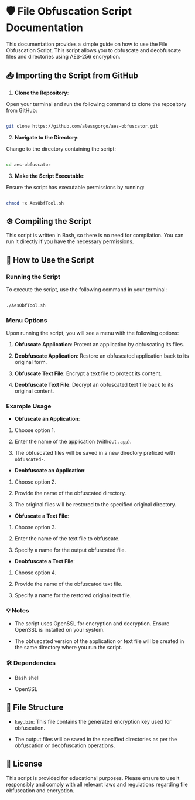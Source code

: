 # 🛡️ File Obfuscation Script Documentation

This documentation provides a simple guide on how to use the File Obfuscation Script. This script allows you to obfuscate and deobfuscate files and directories using AES-256 encryption.

  

## 📥 Importing the Script from GitHub

1. **Clone the Repository**:

Open your terminal and run the following command to clone the repository from GitHub:

```bash

git clone https://github.com/alessgorgo/aes-obfuscator.git

```

  

2. **Navigate to the Directory**:

Change to the directory containing the script:

```bash

cd aes-obfuscator

```

  

3. **Make the Script Executable**:

Ensure the script has executable permissions by running:

```bash

chmod +x AesObfTool.sh

```

  

## ⚙️ Compiling the Script

This script is written in Bash, so there is no need for compilation. You can run it directly if you have the necessary permissions.

  

## 📝 How to Use the Script


### Running the Script

To execute the script, use the following command in your terminal:

```bash

./AesObfTool.sh

```

  

### Menu Options

Upon running the script, you will see a menu with the following options:


1. **Obfuscate Application**: Protect an application by obfuscating its files.

2. **Deobfuscate Application**: Restore an obfuscated application back to its original form.

3. **Obfuscate Text File**: Encrypt a text file to protect its content.

4. **Deobfuscate Text File**: Decrypt an obfuscated text file back to its original content.

  

### Example Usage

- **Obfuscate an Application**:

1. Choose option 1.

2. Enter the name of the application (without `.app`).

3. The obfuscated files will be saved in a new directory prefixed with `obfuscated-`.

  

- **Deobfuscate an Application**:

1. Choose option 2.

2. Provide the name of the obfuscated directory.

3. The original files will be restored to the specified original directory.

  

- **Obfuscate a Text File**:

1. Choose option 3.

2. Enter the name of the text file to obfuscate.

3. Specify a name for the output obfuscated file.

  

- **Deobfuscate a Text File**:

1. Choose option 4.

2. Provide the name of the obfuscated text file.

3. Specify a name for the restored original text file.

  

### 💡 Notes

- The script uses OpenSSL for encryption and decryption. Ensure OpenSSL is installed on your system.

- The obfuscated version of the application or text file will be created in the same directory where you run the script.

  

### 🛠️ Dependencies

- Bash shell

- OpenSSL

  

## 📁 File Structure

- `key.bin`: This file contains the generated encryption key used for obfuscation.

- The output files will be saved in the specified directories as per the obfuscation or deobfuscation operations.

  

## 📖 License

This script is provided for educational purposes. Please ensure to use it responsibly and comply with all relevant laws and regulations regarding file obfuscation and encryption.
